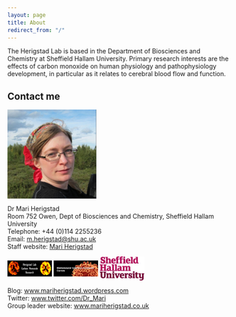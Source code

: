 ```yaml
---
layout: page
title: About
redirect_from: "/"
---
```

The Herigstad Lab is based in the Department of Biosciences and Chemistry at Sheffield Hallam University. Primary research interests are the effects of carbon monoxide on human physiology and pathophysiology development, in particular as it relates to cerebral blood flow and function. 

## Contact me
  
<img src="/assets/mariherigstadportrait.jpg" alt="Mari Herigstad" align="middle" style="width: 200px;"/> 

Dr Mari Herigstad<br>
Room 752 Owen, Dept of Biosciences and Chemistry, Sheffield Hallam University<br>
Telephone: +44 (0)114 2255236<br>
Email: <m.herigstad@shu.ac.uk><br>
Staff website: <a href="https://www.shu.ac.uk/about-us/our-people/staff-profiles/mari-herigstad">Mari Herigstad</a><br>

<img src="/assets/lab_logo.jpg" alt="Herigstad Lab" align="middle" style="width: 100px;"/> <img src="/assets/BMRC_logo.jpg" alt="BMRC" align="middle" style="width: 100px;"/> <img src="/assets/SHU_logo.jpg" alt="Sheffield Hallam University" align="middle" style="width: 100px;"/>  

Blog: <a href="https://mariherigstad.wordpress.com">www.mariherigstad.wordpress.com</a><br>
Twitter: <a href="https://twitter.com/Dr_Mari">www.twitter.com/Dr_Mari</a><br>
Group leader website: <a href="https://mariherigstad.co.uk">www.mariherigstad.co.uk</a><br>
